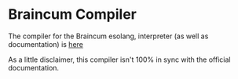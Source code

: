 # Braincum Compiler

The compiler for the Braincum esolang, interpreter (as well as documentation) is [here](https://github.com/qexat/braincum)

As a little disclaimer, this compiler isn't 100% in sync with the official documentation.
